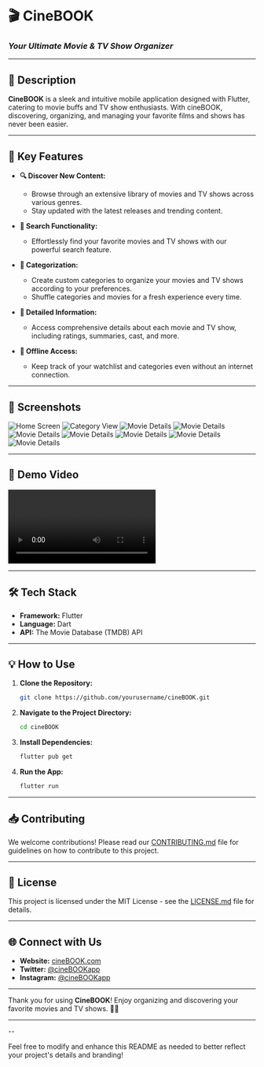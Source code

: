 # 🎬 CineBOOK

### *Your Ultimate Movie & TV Show Organizer*

---

## 📖 Description

**CineBOOK** is a sleek and intuitive mobile application designed with Flutter, catering to movie buffs and TV show enthusiasts. With cineBOOK, discovering, organizing, and managing your favorite films and shows has never been easier.

---

## 🚀 Key Features

- **🔍 Discover New Content:** 
  - Browse through an extensive library of movies and TV shows across various genres.
  - Stay updated with the latest releases and trending content.

- **🎯 Search Functionality:** 
  - Effortlessly find your favorite movies and TV shows with our powerful search feature.

- **📂 Categorization:** 
  - Create custom categories to organize your movies and TV shows according to your preferences.
  - Shuffle categories and movies for a fresh experience every time.

- **📝 Detailed Information:** 
  - Access comprehensive details about each movie and TV show, including ratings, summaries, cast, and more.

- **📱 Offline Access:** 
  - Keep track of your watchlist and categories even without an internet connection.

---

## 📱 Screenshots

![Home Screen](lib/assets/images/homescreen.jpg)
![Category View](lib/assets/images/homescreen.jpg)
![Movie Details](lib/assets/images/homescreen.jpg)
![Movie Details](lib/assets/images/homescreen.jpg)
![Movie Details](lib/assets/images/homescreen.jpg)
![Movie Details](lib/assets/images/homescreen.jpg)
![Movie Details](lib/assets/images/homescreen.jpg)
![Movie Details](lib/assets/images/homescreen.jpg)
![Movie Details](lib/assets/images/homescreen.jpg)

---

## 🎥 Demo Video

![Demo Video](videos/demo_video.mp4)

---

## 🛠️ Tech Stack

- **Framework:** Flutter
- **Language:** Dart
- **API:** The Movie Database (TMDB) API

---

## 💡 How to Use

1. **Clone the Repository:**
    ```bash
    git clone https://github.com/yourusername/cineBOOK.git
    ```
2. **Navigate to the Project Directory:**
    ```bash
    cd cineBOOK
    ```
3. **Install Dependencies:**
    ```bash
    flutter pub get
    ```
4. **Run the App:**
    ```bash
    flutter run
    ```

---

## 📥 Contributing

We welcome contributions! Please read our [CONTRIBUTING.md](CONTRIBUTING.md) file for guidelines on how to contribute to this project.

---

## 📝 License

This project is licensed under the MIT License - see the [LICENSE.md](LICENSE.md) file for details.

---

## 🌐 Connect with Us

- **Website:** [cineBOOK.com](https://cineBOOK.com)
- **Twitter:** [@cineBOOKapp](https://twitter.com/cineBOOKapp)
- **Instagram:** [@cineBOOKapp](https://instagram.com/cineBOOKapp)

---

Thank you for using **CineBOOK**! Enjoy organizing and discovering your favorite movies and TV shows. 🎥🍿

---


--

Feel free to modify and enhance this README as needed to better reflect your project's details and branding!
